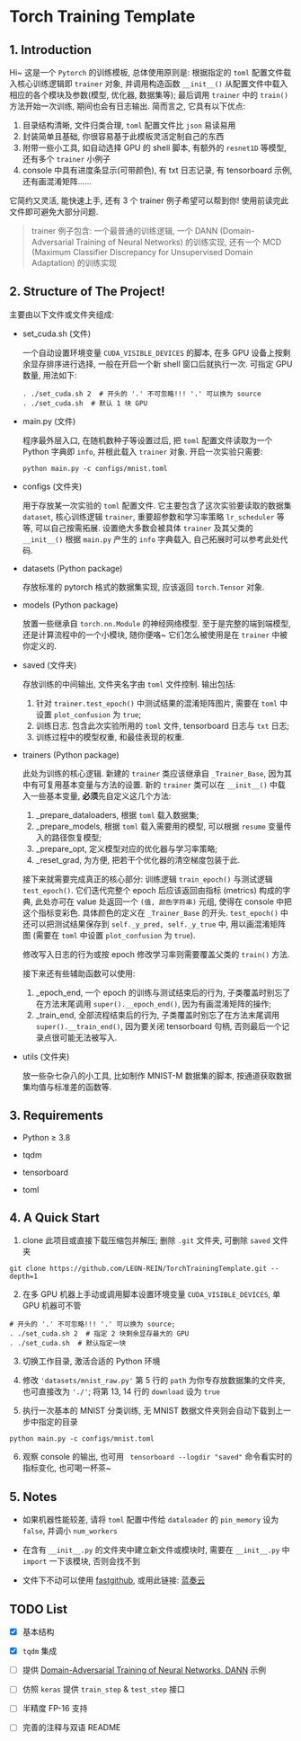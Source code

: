 # Torch Training Template

## 1. Introduction

Hi~ 这是一个 `Pytorch` 的训练模板, 总体使用原则是: 根据指定的 `toml` 配置文件载入核心训练逻辑即 `trainer` 对象, 并调用构造函数 `__init__()` 从配置文件中载入相应的各个模块及参数(模型, 优化器, 数据集等); 最后调用 `trainer` 中的 `train()` 方法开始一次训练, 期间也会有日志输出. 简而言之, 它具有以下优点:

1. 目录结构清晰, 文件归类合理, `toml` 配置文件比 `json` 易读易用
2. 封装简单且基础, 你很容易基于此模板灵活定制自己的东西
3. 附带一些小工具, 如自动选择 GPU 的 shell 脚本, 有额外的 `resnet1D` 等模型, 还有多个 `trainer` 小例子
4. console 中具有进度条显示(可带颜色), 有 txt 日志记录, 有 tensorboard 示例, 还有画混淆矩阵......

它简约又灵活, 能快速上手, 还有 3 个 trainer 例子希望可以帮到你! 使用前读完此文件即可避免大部分问题.
> trainer 例子包含: 一个最普通的训练逻辑, 一个 DANN (Domain-Adversarial Training of Neural Networks) 的训练实现, 还有一个 MCD (Maximum Classifier Discrepancy for Unsupervised Domain Adaptation) 的训练实现

## 2. Structure of The Project!
主要由以下文件或文件夹组成:
- set_cuda.sh (文件)
  
  一个自动设置环境变量 `CUDA_VISIBLE_DEVICES` 的脚本, 在多 GPU 设备上按剩余显存排序进行选择, 一般在开启一个新 shell 窗口后就执行一次. 可指定 GPU 数量, 用法如下:
  ```shell
  . ./set_cuda.sh 2  # 开头的 '.' 不可忽略!!! '.' 可以换为 source
  . ./set_cuda.sh  # 默认 1 块 GPU
  ```

- main.py (文件)

  程序最外层入口, 在随机数种子等设置过后, 把 `toml` 配置文件读取为一个 Python 字典即 `info`, 并根此载入 `trainer` 对象. 开启一次实验只需要: 
  ```shell
  python main.py -c configs/mnist.toml
  ```

- configs (文件夹)

  用于存放某一次实验的 `toml` 配置文件. 它主要包含了这次实验要读取的数据集 `dataset`, 核心训练逻辑 `trainer`, 重要超参数和学习率策略 `lr_scheduler` 等等, 可以自己按需拓展.
  设置绝大多数会被具体 `trainer` 及其父类的 `__init__()` 根据 `main.py` 产生的 `info` 字典载入, 自己拓展时可以参考此处代码. 

- datasets (Python package)

  存放标准的 pytorch 格式的数据集实现, 应该返回 `torch.Tensor` 对象. 
  
- models (Python package)

  放置一些继承自 `torch.nn.Module` 的神经网络模型. 至于是完整的端到端模型, 还是计算流程中的一个小模块, 随你便咯~ 它们怎么被使用是在 `trainer` 中被你定义的.

- saved (文件夹)

  存放训练的中间输出, 文件夹名字由 `toml` 文件控制. 输出包括: 
  1. 针对 `trainer.test_epoch()` 中测试结果的混淆矩阵图片, 需要在 `toml` 中设置 `plot_confusion` 为 `true`; 
  2. 训练日志. 包含此次实验所用的 `toml` 文件, tensorboard 日志与 `txt` 日志;
  3. 训练过程中的模型权重, 和最佳表现的权重. 

- trainers (Python package)

  此处为训练的核心逻辑. 新建的 `trainer` 类应该继承自 `_Trainer_Base`, 因为其中有可复用基本变量与方法的设置. 新的 `trainer` 类可以在 `__init__()` 中载入一些基本变量, **必须**先自定义这几个方法: 
  1. _prepare_dataloaders, 根据 `toml` 载入数据集;
  2. _prepare_models, 根据 `toml` 载入需要用的模型, 可以根据 `resume` 变量传入的路径恢复模型;
  3. _prepare_opt, 定义模型对应的优化器与学习率策略;
  4. _reset_grad, 为方便, 把若干个优化器的清空梯度包装于此.
  
  接下来就需要完成真正的核心部分: 训练逻辑 `train_epoch()` 与测试逻辑 `test_epoch()`. 它们迭代完整个 epoch 后应该返回由指标 (metrics) 构成的字典, 此处亦可在 value 处返回一个 `(值, 颜色字符串)` 元组, 使得在 console 中把这个指标变彩色. 具体颜色的定义在 `_Trainer_Base` 的开头. `test_epoch()` 中还可以把测试结果保存到 `self._y_pred, self._y_true` 中, 用以画混淆矩阵图 (需要在 `toml` 中设置 `plot_confusion` 为 `true`).

  修改写入日志的行为或按 epoch 修改学习率则需要覆盖父类的 `train()` 方法.

  接下来还有些辅助函数可以使用: 
  
  1. _epoch_end, 一个 epoch 的训练与测试结束后的行为, 子类覆盖时别忘了在方法末尾调用 `super().__epoch_end()`, 因为有画混淆矩阵的操作;
  2. _train_end, 全部流程结束后的行为, 子类覆盖时别忘了在方法末尾调用 `super().__train_end()`, 因为要关闭 tensorboard 句柄, 否则最后一个记录点很可能无法被写入.

- utils (文件夹)

  放一些杂七杂八的小工具, 比如制作 MNIST-M 数据集的脚本, 按通道获取数据集均值与标准差的函数等.


## 3. Requirements

- Python $\ge$ 3.8

- tqdm

- tensorboard

- toml

## 4. A Quick Start
1. clone 此项目或直接下载压缩包并解压; 删除 `.git` 文件夹, 可删除 `saved` 文件夹
```shell
git clone https://github.com/LEON-REIN/TorchTrainingTemplate.git --depth=1
```

2. 在多 GPU 机器上手动或调用脚本设置环境变量 `CUDA_VISIBLE_DEVICES`, 单 GPU 机器可不管
```shell
# 开头的 '.' 不可忽略!!! '.' 可以换为 source; 
. ./set_cuda.sh 2  # 指定 2 块剩余显存最大的 GPU
. ./set_cuda.sh  # 默认指定一块
```

3. 切换工作目录, 激活合适的 Python 环境

4. 修改 `'datasets/mnist_raw.py'` 第 5 行的 `path` 为你专存放数据集的文件夹, 也可直接改为 `'./'`; 将第 13, 14 行的 `download` 设为 `true`

5. 执行一次基本的 MNIST 分类训练, 无 MNIST 数据文件夹则会自动下载到上一步中指定的目录
```shell
python main.py -c configs/mnist.toml
```

6. 观察 console 的输出, 也可用 ` tensorboard --logdir "saved"` 命令看实时的指标变化, 也可喝一杯茶~

## 5. Notes

- 如果机器性能较差, 请将 `toml` 配置中传给 `dataloader` 的 `pin_memory` 设为 `false`, 并调小 `num_workers`

- 在含有 `__init__.py` 的文件夹中建立新文件或模块时, 需要在 `__init__.py` 中 `import` 一下该模块, 否则会找不到

- 文件下不动可以使用 [fastgithub](https://github.com/dotnetcore/fastgithub), 或用此链接: [蓝奏云](https://wwhy.lanzoum.com/i5yKC0l0ve9g)

## TODO List

- [x] 基本结构
- [x] `tqdm` 集成 
- [ ] 提供 [Domain-Adversarial Training of Neural Networks, DANN](https://arxiv.org/abs/1505.07818) 示例
- [ ] 仿照 `keras` 提供 `train_step` & `test_step` 接口
- [ ] 半精度 FP-16 支持
- [ ] 完善的注释与双语 README

